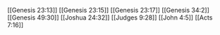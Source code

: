 [[Genesis 23:13]]
[[Genesis 23:15]]
[[Genesis 23:17]]
[[Genesis 34:2]]
[[Genesis 49:30]]
[[Joshua 24:32]]
[[Judges 9:28]]
[[John 4:5]]
[[Acts 7:16]]
